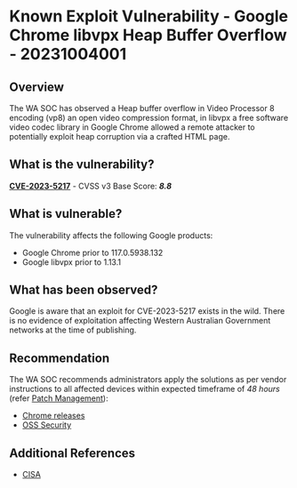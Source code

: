 # Known Exploit Vulnerability - Google Chrome libvpx Heap Buffer Overflow - 20231004001

## Overview

The WA SOC has observed a Heap buffer overflow in Video Processor 8 encoding (vp8) an open video compression format, in libvpx a free software video codec library in Google Chrome allowed a remote attacker to potentially exploit heap corruption via a crafted HTML page. 


## What is the vulnerability?

[**CVE-2023-5217**](https://nvd.nist.gov/vuln/detail/CVE-2023-5217) - CVSS v3 Base Score: ***8.8***

## What is vulnerable?

The vulnerability affects the following Google products:

- Google Chrome prior to 117.0.5938.132 
- Google libvpx prior to 1.13.1

## What has been observed?

Google is aware that an exploit for CVE-2023-5217 exists in the wild. There is no evidence of exploitation affecting Western Australian Government networks at the time of publishing.

## Recommendation

The WA SOC recommends administrators apply the solutions as per vendor instructions to all affected devices within expected timeframe of *48 hours* (refer [Patch Management](../guidelines/patch-management.md)):

- [Chrome releases](https://chromereleases.googleblog.com/2023/09/stable-channel-update-for-desktop_27.html)
- [OSS Security](https://www.openwall.com/lists/oss-security/2023/09/28/5)

## Additional References

- [CISA](https://www.cisa.gov/known-exploited-vulnerabilities-catalog)